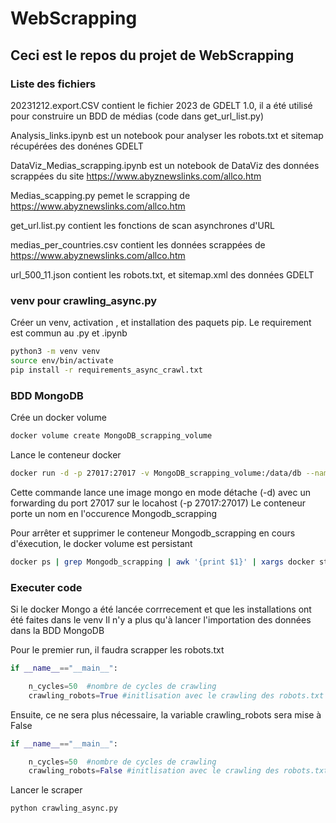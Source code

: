 # WebScrapping
## Ceci est le repos du projet de WebScrapping 


### Liste des fichiers

20231212.export.CSV contient le fichier 2023 de GDELT 1.0, il a été utilisé pour construire un BDD de médias (code dans get_url_list.py)

Analysis_links.ipynb est un notebook pour analyser les robots.txt et sitemap récupérées des donénes GDELT

DataViz_Medias_scrapping.ipynb est un notebook de DataViz des données scrappées du site https://www.abyznewslinks.com/allco.htm

Medias_scapping.py pemet le scrapping de https://www.abyznewslinks.com/allco.htm

get_url.list.py contient les fonctions de scan asynchrones d'URL 

medias_per_countries.csv contient les données scrappées de https://www.abyznewslinks.com/allco.htm

url_500_11.json contient les robots.txt, et sitemap.xml des données GDELT

### venv pour crawling_async.py

Créer un venv, activation , et installation des paquets pip. Le requirement est commun au .py et .ipynb
```bash 
python3 -m venv venv
source env/bin/activate
pip install -r requirements_async_crawl.txt
```


### BDD MongoDB 

Crée un docker volume
```bash
docker volume create MongoDB_scrapping_volume
```

Lance le conteneur docker 
```bash
docker run -d -p 27017:27017 -v MongoDB_scrapping_volume:/data/db --name Mongodb_scrapping mongo:latest
```
Cette commande lance une image mongo en mode détache (-d) avec un forwarding du port 27017 sur le locahost (-p 27017:27017)
Le conteneur porte un nom en l'occurence Mongodb_scrapping

Pour arrêter et supprimer le conteneur Mongodb_scrapping en cours d'éxecution, le docker volume est persistant
```bash
docker ps | grep Mongodb_scrapping | awk '{print $1}' | xargs docker stop | xargs docker rm
```



### Executer code
Si le docker Mongo a été lancée corrrecement et que les installations ont été faites dans le venv
Il n'y a plus qu'à lancer l'importation des données dans la BDD MongoDB 

Pour le premier run, il faudra scrapper les robots.txt 
```python
if __name__=="__main__":

    n_cycles=50  #nombre de cycles de crawling
    crawling_robots=True #initlisation avec le crawling des robots.txt
```

Ensuite, ce ne sera plus nécessaire, la variable crawling_robots sera mise à False
```python
if __name__=="__main__":

    n_cycles=50  #nombre de cycles de crawling
    crawling_robots=False #initlisation avec le crawling des robots.txt
```

Lancer le scraper 
```bash
python crawling_async.py
```


